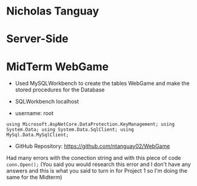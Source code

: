 # Nicholas Tanguay

# Server-Side

# MidTerm WebGame

-   Used MySQLWorkbench to create the tables WebGame and make the stored procedures for the Database

-   SQLWorkbench localhost
-   username: root

`using Microsoft.AspNetCore.DataProtection.KeyManagement;
using System.Data;
using System.Data.SqlClient;
using MySql.Data.MySqlClient;`

-   GitHub Repository:
    https://github.com/ntanguay02/WebGame

Had many errors with the conection string and with this piece of code `conn.Open();` (You said you would research this error and I don't have any answers and this is what you said to turn in for Project 1 so I'm doing the same for the Midterm)
